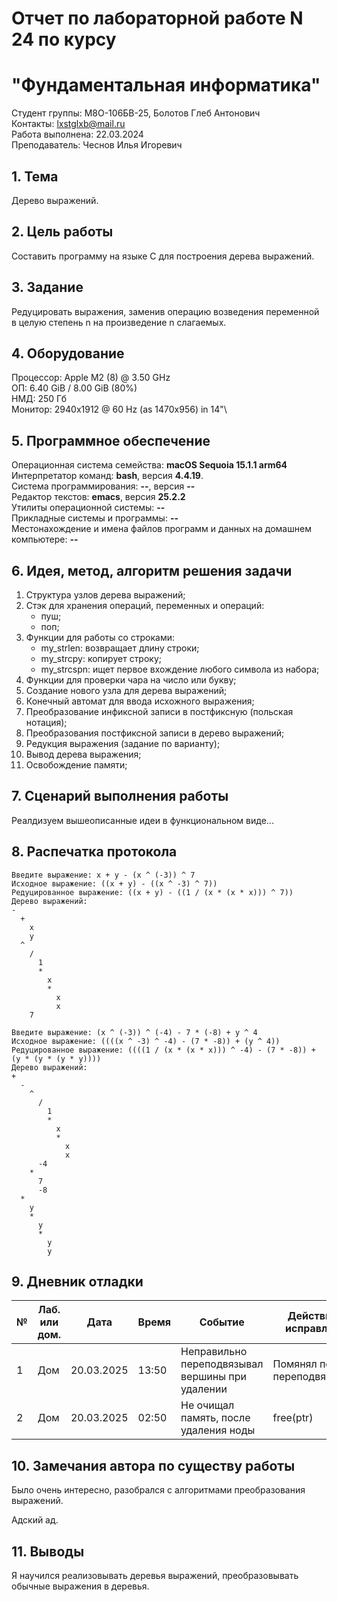 # Отчет по лабораторной работе N 24 по курсу
# "Фундаментальная информатика"

Студент группы: M8О-106БВ-25, Болотов Глеб Антонович\
Контакты: lxstglxb@mail.ru \
Работа выполнена: 22.03.2024\
Преподаватель: Чеснов Илья Игоревич

## 1. Тема

Дерево выражений.

## 2. Цель работы

Составить программу на языке C для построения дерева выражений.

## 3. Задание

Редуцировать выражения, заменив операцию возведения переменной в целую степень n на произведение n слагаемых.

## 4. Оборудование

Процессор: Apple M2 (8) @ 3.50 GHz\
ОП: 6.40 GiB / 8.00 GiB (80%)\
НМД: 250 Гб\
Монитор: 2940x1912 @ 60 Hz (as 1470x956) in 14"\

## 5. Программное обеспечение

Операционная система семейства: **macOS Sequoia 15.1.1 arm64**\
Интерпретатор команд: **bash**, версия **4.4.19**.\
Система программирования: **--**, версия **--**\
Редактор текстов: **emacs**, версия **25.2.2**\
Утилиты операционной системы: **--**\
Прикладные системы и программы: **--**\
Местонахождение и имена файлов программ и данных на домашнем компьютере: **--**

## 6. Идея, метод, алгоритм решения задачи

1) Структура узлов дерева выражений;
2) Стэк для хранения операций, переменных и операций:
    - пуш;
    - поп;
3) Функции для работы со строками:
    - my_strlen: возвращает длину строки;
    - my_strcpy: копирует строку;
    - my_strcspn: ищет первое вхождение любого символа из набора;
4) Функции для проверки чара на число или букву;
5) Создание нового узла для дерева выражений;
6) Конечный автомат для ввода исхожного выражения;
7) Преобразование инфиксной записи в постфиксную (польская нотация);
8) Преобразования постфиксной записи в дерево выражений;
9) Редукция выражения (задание по варианту);
10) Вывод дерева выражения;
11) Освобождение памяти;

## 7. Сценарий выполнения работы

Реалдизуем вышеописанные идеи в функциональном виде...

## 8. Распечатка протокола

```
Введите выражение: x + y - (x ^ (-3)) ^ 7
Исходное выражение: ((x + y) - ((x ^ -3) ^ 7))
Редуцированное выражение: ((x + y) - ((1 / (x * (x * x))) ^ 7))
Дерево выражений:
-
  +
    x
    y
  ^
    /
      1
      *
        x
        *
          x
          x
    7
```

```
Введите выражение: (x ^ (-3)) ^ (-4) - 7 * (-8) + y ^ 4
Исходное выражение: ((((x ^ -3) ^ -4) - (7 * -8)) + (y ^ 4))
Редуцированное выражение: ((((1 / (x * (x * x))) ^ -4) - (7 * -8)) + (y * (y * (y * y))))
Дерево выражений:
+
  -
    ^
      /
        1
        *
          x
          *
            x
            x
      -4
    *
      7
      -8
  *
    y
    *
      y
      *
        y
        y
```

## 9. Дневник отладки

| № | Лаб. или дом. | Дата       | Время     | Событие                  | Действие по исправлению | Примечание  |
|---|---------------|------------|-----------|--------------------------|-------------------------|-------------|
|1  | Дом           | 20.03.2025 | 13:50     | Неправильно переподвязывал вершины при удалении    | Помянял порядок переподвязывания     | Частая ошибка|
|2  | Дом           | 20.03.2025 | 02:50     | Не очищал память, после удаления ноды | free(ptr)  | Забыл |

## 10. Замечания автора по существу работы

Было очень интересно, разобрался с алгоритмами преобразования выражений.

Адский ад.

## 11. Выводы

Я научился реализовывать деревья выражений, преобразовывать обычные выражения в деревья.

